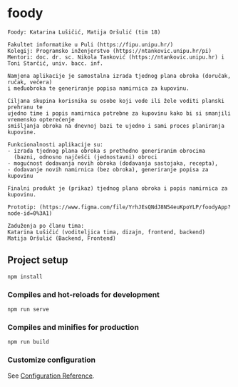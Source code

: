 # foody

```
Foody: Katarina Lušičić, Matija Oršulić (tim 18)

Fakultet informatike u Puli (https://fipu.unipu.hr/)
Kolegij: Programsko inženjerstvo (https://ntankovic.unipu.hr/pi)
Mentori: doc. dr. sc. Nikola Tanković (https://ntankovic.unipu.hr) i Toni Starčić, univ. bacc. inf.

Namjena aplikacije je samostalna izrada tjednog plana obroka (doručak, ručak, večera)
i međuobroka te generiranje popisa namirnica za kupovinu.

Ciljana skupina korisnika su osobe koji vode ili žele voditi planski prehranu te
ujedno time i popis namirnica potrebne za kupovinu kako bi si smanjili vremensko opterećenje
smišljanja obroka na dnevnoj bazi te ujedno i sami proces planiranja kupovine.

Funkcionalnosti aplikacije su:
- izrada tjednog plana obroka s prethodno generiranim obrocima
  (bazni, odnosno najčešći (jednostavni) obroci
- mogućnost dodavanja novih obroka (dodavanja sastojaka, recepta),
- dodavanje novih namirnica (bez obroka), generiranje popisa za kupovinu

Finalni produkt je (prikaz) tjednog plana obroka i popis namirnica za kupovinu.

Prototip: (https://www.figma.com/file/YrhJEsQNdJ8N54euKpoYLP/foodyApp?node-id=0%3A1)

Zaduženja po članu tima:
Katarina Lušičić (voditeljica tima, dizajn, frontend, backend)
Matija Oršulić (Backend, Frontend)

```

## Project setup

```
npm install
```

### Compiles and hot-reloads for development

```
npm run serve
```

### Compiles and minifies for production

```
npm run build
```

### Customize configuration

See [Configuration Reference](https://cli.vuejs.org/config/).

